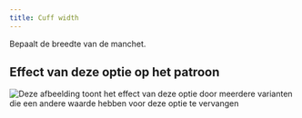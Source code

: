 ```yaml
---
title: Cuff width
---
```


Bepaalt de breedte van de manchet.

## Effect van deze optie op het patroon

![Deze afbeelding toont het effect van deze optie door meerdere varianten die een andere waarde hebben voor deze optie te vervangen](cornelius_cuffwidth_sample.svg "Effect van deze optie op het patroon")
